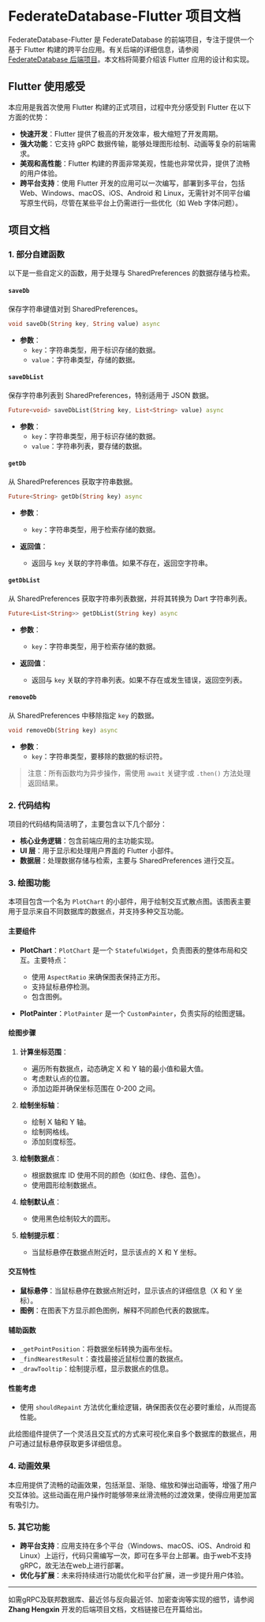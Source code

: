 # FederateDatabase-Flutter 项目文档

FederateDatabase-Flutter 是 FederateDatabase 的前端项目，专注于提供一个基于 Flutter 构建的跨平台应用。有关后端的详细信息，请参阅 [FederateDatabase 后端项目](https://github.com/7fenfen/FederatedDataBase)。本文档将简要介绍该 Flutter 应用的设计和实现。

## Flutter 使用感受

本应用是我首次使用 Flutter 构建的正式项目，过程中充分感受到 Flutter 在以下方面的优势：

- **快速开发**：Flutter 提供了极高的开发效率，极大缩短了开发周期。
- **强大功能**：它支持 gRPC 数据传输，能够处理图形绘制、动画等复杂的前端需求。
- **美观和高性能**：Flutter 构建的界面非常美观，性能也非常优异，提供了流畅的用户体验。
- **跨平台支持**：使用 Flutter 开发的应用可以一次编写，部署到多平台，包括 Web、Windows、macOS、iOS、Android 和 Linux，无需针对不同平台编写原生代码，尽管在某些平台上仍需进行一些优化（如 Web 字体问题）。

## 项目文档

### 1. 部分自建函数

以下是一些自定义的函数，用于处理与 SharedPreferences 的数据存储与检索。

#### `saveDb`

保存字符串键值对到 SharedPreferences。

```dart
void saveDb(String key, String value) async
```

- **参数**：
  - `key`：字符串类型，用于标识存储的数据。
  - `value`：字符串类型，存储的数据。
  
#### `saveDbList`

保存字符串列表到 SharedPreferences，特别适用于 JSON 数据。

```dart
Future<void> saveDbList(String key, List<String> value) async
```

- **参数**：
  - `key`：字符串类型，用于标识存储的数据。
  - `value`：字符串列表，要存储的数据。

#### `getDb`

从 SharedPreferences 获取字符串数据。

```dart
Future<String> getDb(String key) async
```

- **参数**：
  - `key`：字符串类型，用于检索存储的数据。
  
- **返回值**：
  - 返回与 `key` 关联的字符串值。如果不存在，返回空字符串。

#### `getDbList`

从 SharedPreferences 获取字符串列表数据，并将其转换为 Dart 字符串列表。

```dart
Future<List<String>> getDbList(String key) async
```

- **参数**：
  - `key`：字符串类型，用于检索存储的数据。
  
- **返回值**：
  - 返回与 `key` 关联的字符串列表。如果不存在或发生错误，返回空列表。

#### `removeDb`

从 SharedPreferences 中移除指定 `key` 的数据。

```dart
void removeDb(String key) async
```

- **参数**：
  - `key`：字符串类型，要移除的数据的标识符。

> 注意：所有函数均为异步操作，需使用 `await` 关键字或 `.then()` 方法处理返回结果。

### 2. 代码结构

项目的代码结构简洁明了，主要包含以下几个部分：

- **核心业务逻辑**：包含前端应用的主功能实现。
- **UI 层**：用于显示和处理用户界面的 Flutter 小部件。
- **数据层**：处理数据存储与检索，主要与 SharedPreferences 进行交互。

### 3. 绘图功能

本项目包含一个名为 `PlotChart` 的小部件，用于绘制交互式散点图。该图表主要用于显示来自不同数据库的数据点，并支持多种交互功能。

#### 主要组件

- **PlotChart**：`PlotChart` 是一个 `StatefulWidget`，负责图表的整体布局和交互。主要特点：
  - 使用 `AspectRatio` 来确保图表保持正方形。
  - 支持鼠标悬停检测。
  - 包含图例。

- **PlotPainter**：`PlotPainter` 是一个 `CustomPainter`，负责实际的绘图逻辑。

#### 绘图步骤

1. **计算坐标范围**：
   - 遍历所有数据点，动态确定 X 和 Y 轴的最小值和最大值。
   - 考虑默认点的位置。
   - 添加边距并确保坐标范围在 0-200 之间。

2. **绘制坐标轴**：
   - 绘制 X 轴和 Y 轴。
   - 绘制网格线。
   - 添加刻度标签。

3. **绘制数据点**：
   - 根据数据库 ID 使用不同的颜色（如红色、绿色、蓝色）。
   - 使用圆形绘制数据点。

4. **绘制默认点**：
   - 使用黑色绘制较大的圆形。

5. **绘制提示框**：
   - 当鼠标悬停在数据点附近时，显示该点的 X 和 Y 坐标。

#### 交互特性

- **鼠标悬停**：当鼠标悬停在数据点附近时，显示该点的详细信息（X 和 Y 坐标）。
- **图例**：在图表下方显示颜色图例，解释不同颜色代表的数据库。

#### 辅助函数

- `_getPointPosition`：将数据坐标转换为画布坐标。
- `_findNearestResult`：查找最接近鼠标位置的数据点。
- `_drawTooltip`：绘制提示框，显示数据点的信息。

#### 性能考虑

- 使用 `shouldRepaint` 方法优化重绘逻辑，确保图表仅在必要时重绘，从而提高性能。

此绘图组件提供了一个灵活且交互式的方式来可视化来自多个数据库的数据点，用户可通过鼠标悬停获取更多详细信息。

### 4. 动画效果

本应用提供了流畅的动画效果，包括渐显、渐隐、缩放和弹出动画等，增强了用户交互体验。这些动画在用户操作时能够带来丝滑流畅的过渡效果，使得应用更加富有吸引力。

### 5. 其它功能

- **跨平台支持**：应用支持在多个平台（Windows、macOS、iOS、Android 和 Linux）上运行，代码只需编写一次，即可在多平台上部署。由于web不支持gRPC，故无法在web上进行部署。
- **优化与扩展**：未来将持续进行功能优化和平台扩展，进一步提升用户体验。

---

如需gRPC及联邦数据库、最近邻与反向最近邻、加密查询等实现的细节，请参阅 **Zhang Hengxin** 开发的后端项目文档，文档链接已在开篇给出。
